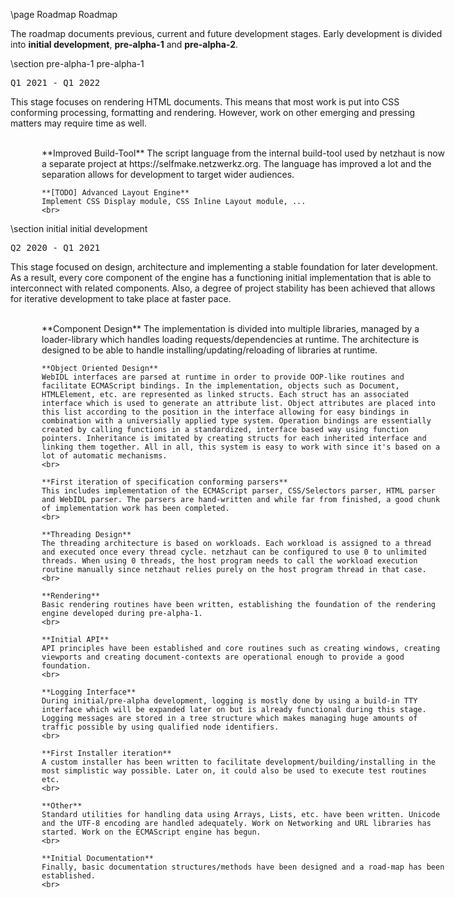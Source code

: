 \page Roadmap Roadmap

<div style="width:700px;">

The roadmap documents previous, current and future development stages. Early development is divided into <b>initial development</b>, <b>pre-alpha-1</b> and <b>pre-alpha-2</b>. 

\section pre-alpha-1 pre-alpha-1 

<pre>Q1 2021 - Q1 2022</pre>

This stage focuses on rendering HTML documents. This means that most work is put into CSS conforming processing, formatting and rendering. However, work on other emerging and pressing matters may require time as well.  
<br>

<div style="margin-left:50px;">
    **Improved Build-Tool**   
    The script language from the internal build-tool used by netzhaut is now a separate project at https://selfmake.netzwerkz.org. The language has improved a lot and the separation allows for development to target wider audiences.  
    <br>

    **[TODO] Advanced Layout Engine**  
    Implement CSS Display module, CSS Inline Layout module, ...
    <br>
</div>

\section initial initial development

<pre>Q2 2020 - Q1 2021</pre>

This stage focused on design, architecture and implementing a stable foundation for later development. As a result, every core component of the engine has a functioning initial implementation that is able to interconnect with related components. Also, a degree of project stability has been achieved that allows for iterative development to take place at faster pace.  
<br>

<div style="margin-left:50px;">
    **Component Design**   
    The implementation is divided into multiple libraries, managed by a loader-library which handles loading requests/dependencies at runtime. The architecture is designed to be able to handle installing/updating/reloading of libraries at runtime.  
    <br>
    
    **Object Oriented Design**  
    WebIDL interfaces are parsed at runtime in order to provide OOP-like routines and facilitate ECMAScript bindings. In the implementation, objects such as Document, HTMLElement, etc. are represented as linked structs. Each struct has an associated interface which is used to generate an attribute list. Object attributes are placed into this list according to the position in the interface allowing for easy bindings in combination with a universially applied type system. Operation bindings are essentially created by calling functions in a standardized, interface based way using function pointers. Inheritance is imitated by creating structs for each inherited interface and linking them together. All in all, this system is easy to work with since it's based on a lot of automatic mechanisms.  
    <br>
    
    **First iteration of specification conforming parsers**  
    This includes implementation of the ECMAScript parser, CSS/Selectors parser, HTML parser and WebIDL parser. The parsers are hand-written and while far from finished, a good chunk of implementation work has been completed.  
    <br>
    
    **Threading Design**  
    The threading architecture is based on workloads. Each workload is assigned to a thread and executed once every thread cycle. netzhaut can be configured to use 0 to unlimited threads. When using 0 threads, the host program needs to call the workload execution routine manually since netzhaut relies purely on the host program thread in that case.  
    <br>
    
    **Rendering**  
    Basic rendering routines have been written, establishing the foundation of the rendering engine developed during pre-alpha-1.  
    <br>
    
    **Initial API**  
    API principles have been established and core routines such as creating windows, creating viewports and creating document-contexts are operational enough to provide a good foundation.  
    <br>
    
    **Logging Interface**  
    During initial/pre-alpha development, logging is mostly done by using a build-in TTY interface which will be expanded later on but is already functional during this stage. Logging messages are stored in a tree structure which makes managing huge amounts of traffic possible by using qualified node identifiers.  
    <br>
    
    **First Installer iteration**  
    A custom installer has been written to facilitate development/building/installing in the most simplistic way possible. Later on, it could also be used to execute test routines etc.  
    <br>
    
    **Other**  
    Standard utilities for handling data using Arrays, Lists, etc. have been written. Unicode and the UTF-8 encoding are handled adequately. Work on Networking and URL libraries has started. Work on the ECMAScript engine has begun.  
    <br>
    
    **Initial Documentation**  
    Finally, basic documentation structures/methods have been designed and a road-map has been established.  
    <br>
</div>

</div>

